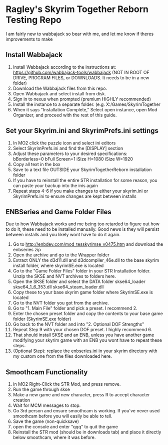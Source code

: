# Ragley's Skyrim Together Reborn Testing Repo

I am fairly new to wabbajack so bear with me, and let me know if theres improvements to make

## Install Wabbajack
1. Install Wabbajack according to the instructions at: https://github.com/wabbajack-tools/wabbajack (NOT IN ROOT OF DRIVE, PROGRAM FILES, or DOWNLOADS. It needs to be in a new folder)
2. Download the Wabbajack files from this repo.
3. Open Wabbajack and select install from disk.
4. Sign in to nexus when prompted (premium HIGHLY recommended)
5. Install the instance to a separate folder. (e.g. X:/Games/SkyrimTogether
6. When it says "Installation Complete," Select open instance, open Mod Organizer, and proceed with the rest of this guide.

## Set your Skyrim.ini and SkyrimPrefs.ini settings
1. In MO2 click the puzzle icon and select ini editors
2. Select SkyrimPrefs.ini and find the [DISPLAY] section
3. Adjust these parameters to your desired specifications: 	
	bBorderless=0
	bFull Screen=1
	iSize H=1080
	iSize W=1920
4. Copy all text in the box
5. Save to a text file OUTSIDE your SkyrimTogetherReborn installation folder
6. If you have to reinstall the entire STR installation for some reason, you can paste your backup into the inis again
7. Repeat steps 4-6 if you make changes to either your skyrim.ini or SkyrimPrefs.ini to ensure changes are kept between installs

## ENBSeries and Game Folder Files
Due to how Wabbajack works and me being too retarded to figure out how to do it, these need to be installed manually.
Good news is they will persist between installs and you likely wont have to do it again.
1. Go to http://enbdev.com/mod_tesskyrimse_v0475.htm and download the enbseries zip
2. Open the archive and go to the Wrapper folder
3. Extract ONLY the d3d11.dll and d3dcompiler_46e.dll to the base skyrim install folder, where skyrimSE.exe is located
4. Go to the "Game Folder Files" folder in your STR Installation folder. Unzip the SKSE and NVT archives to folders here.
5. Open the SKSE folder and select the 
	DATA folder
	skse64_loader
	skse64_1_6_353.dll
	skse64_steam_loader.dll
6. Copy these to your base skyrim game folder where SkyrimSE.exe is located
7. Go to the NVT folder you got from the archive.
8. Go to "1. Main File" folder and pick a preset. I recommend 2.
9. Enter the chosen preset folder and copy the contents to your base game folder (SkyrimSE.exe folder)
10. Go back to the NVT folder and into "2. Optional DOF Strengths"
11. Repeat Step 9 with your chosen DOF preset. I highly recommend 6.
12. That should install SKSE and an ENB, unless you have another game modifying your skyrim game with an ENB you wont have to repeat these steps.
13. (Optional Step): replace the enbseries.ini in your skyrim directory with my custom one from the files downloaded here.

## Smoothcam Functionality
1. in MO2 Right-Click the STR Mod, and press remove.  
2. Run the game through skse
3. Make a new game and new character, press R to accept character creation
4. Wait for MCM messages to stop.
5. Go 3rd person and ensure smoothcam is working. If you've never used smoothcam before you will easily be able to tell.
6. Save the game (non-quicksave)
7. open the console and enter "qqq" to quit the game
8. Reinstall the STR mod (should be in downloads tab) and place it directly below smoothcam, where it was before.
